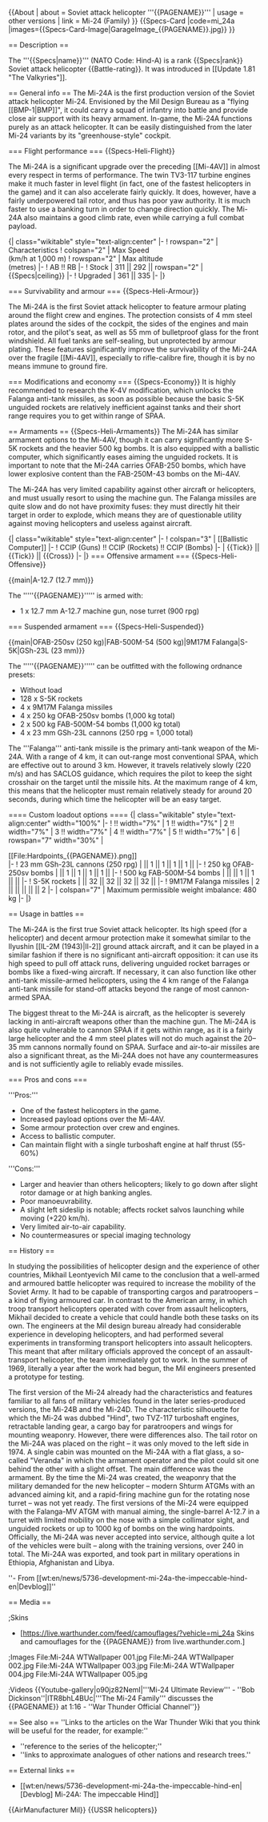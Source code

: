 {{About
| about = Soviet attack helicopter '''{{PAGENAME}}'''
| usage = other versions
| link = Mi-24 (Family)
}}
{{Specs-Card
|code=mi_24a
|images={{Specs-Card-Image|GarageImage_{{PAGENAME}}.jpg}}
}}

== Description ==
<!-- ''In the description, the first part should be about the history of and the creation and combat usage of the helicopter, as well as its key features. In the second part, tell the reader about the helicopter in the game. Insert a screenshot of the vehicle, so that if the novice player does not remember the vehicle by name, he will immediately understand what kind of vehicle the article is talking about.'' -->
The '''{{Specs|name}}''' (NATO Code: Hind-A) is a rank {{Specs|rank}} Soviet attack helicopter {{Battle-rating}}. It was introduced in [[Update 1.81 "The Valkyries"]].

== General info ==
The Mi-24A is the first production version of the Soviet attack helicopter Mi-24. Envisioned by the Mil Design Bureau as a "flying [[BMP-1|BMP]]", it could carry a squad of infantry into battle and provide close air support with its heavy armament. In-game, the Mi-24A functions purely as an attack helicopter. It can be easily distinguished from the later Mi-24 variants by its "greenhouse-style" cockpit.

=== Flight performance ===
{{Specs-Heli-Flight}}
<!-- ''Describe how the helicopter behaves in the air. Speed, manoeuvrability, acceleration and allowable loads - these are the most important characteristics of the vehicle.'' -->
The Mi-24A is a significant upgrade over the preceding [[Mi-4AV]] in almost every respect in terms of performance. The twin TV3-117 turbine engines make it much faster in level flight (in fact, one of the fastest helicopters in the game) and it can also accelerate fairly quickly. It does, however, have a fairly underpowered tail rotor, and thus has poor yaw authority. It is much faster to use a banking turn in order to change direction quickly. The Mi-24A also maintains a good climb rate, even while carrying a full combat payload.

{| class="wikitable" style="text-align:center"
|-
! rowspan="2" | Characteristics
! colspan="2" | Max Speed<br>(km/h at 1,000 m)
! rowspan="2" | Max altitude<br>(metres)
|-
! AB !! RB
|-
! Stock
| 311 || 292 || rowspan="2" | {{Specs|ceiling}}
|-
! Upgraded
| 361 || 335
|-
|}

=== Survivability and armour ===
{{Specs-Heli-Armour}}
<!-- ''Examine the survivability of the helicopter. Note how vulnerable the structure is and how secure the pilot is, whether the fuel tanks are armoured, etc. Describe the armour, if there is any, and also mention the vulnerability of other critical systems.'' -->
The Mi-24A is the first Soviet attack helicopter to feature armour plating around the flight crew and engines. The protection consists of 4 mm steel plates around the sides of the cockpit, the sides of the engines and main rotor, and the pilot's seat, as well as 55 mm of bulletproof glass for the front windshield. All fuel tanks are self-sealing, but unprotected by armour plating. These features significantly improve the survivability of the Mi-24A over the fragile [[Mi-4AV]], especially to rifle-calibre fire, though it is by no means immune to ground fire.

=== Modifications and economy ===
{{Specs-Economy}}
It is highly recommended to research the K-4V modification, which unlocks the Falanga anti-tank missiles, as soon as possible because the basic S-5K unguided rockets are relatively inefficient against tanks and their short range requires you to get within range of SPAA.

== Armaments ==
{{Specs-Heli-Armaments}}
The Mi-24A has similar armament options to the Mi-4AV, though it can carry significantly more S-5K rockets and the heavier 500 kg bombs. It is also equipped with a ballistic computer, which significantly eases aiming the unguided rockets. It is important to note that the Mi-24A carries OFAB-250 bombs, which have lower explosive content than the FAB-250M-43 bombs on the Mi-4AV.

The Mi-24A has very limited capability against other aircraft or helicopters, and must usually resort to using the machine gun. The Falanga missiles are quite slow and do not have proximity fuses: they must directly hit their target in order to explode, which means they are of questionable utility against moving helicopters and useless against aircraft.

{| class="wikitable" style="text-align:center"
|-
! colspan="3" | [[Ballistic Computer]]
|-
! CCIP (Guns) !! CCIP (Rockets) !! CCIP (Bombs)
|-
| {{Tick}} || {{Tick}} || {{Cross}}
|-
|}
=== Offensive armament ===
{{Specs-Heli-Offensive}}
<!-- ''Describe the offensive armament of the helicopter, if any. Describe how effective the cannons and machine guns are in battle, also what ammunition belts or drums are better to use. If there is no offensive weaponry, delete this subsection.'' -->
{{main|A-12.7 (12.7 mm)}}

The '''''{{PAGENAME}}''''' is armed with:

* 1 x 12.7 mm A-12.7 machine gun, nose turret (900 rpg)

=== Suspended armament ===
{{Specs-Heli-Suspended}}
<!-- ''Describe the helicopter's suspended armament: additional cannons under the winglets, any bombs, and rockets. Since any helicopter is essentially only a platform for suspended weaponry, this section is significant and deserves your special attention. If there is no suspended weaponry remove this subsection.'' -->
{{main|OFAB-250sv (250 kg)|FAB-500M-54 (500 kg)|9M17M Falanga|S-5K|GSh-23L (23 mm)}}

The '''''{{PAGENAME}}''''' can be outfitted with the following ordnance presets:

* Without load
* 128 x S-5K rockets
* 4 x 9M17M Falanga missiles
* 4 x 250 kg OFAB-250sv bombs (1,000 kg total)
* 2 x 500 kg FAB-500M-54 bombs (1,000 kg total)
* 4 x 23 mm GSh-23L cannons (250 rpg = 1,000 total)

The '''Falanga''' anti-tank missile is the primary anti-tank weapon of the Mi-24A. With a range of 4 km, it can out-range most conventional SPAA, which are effective out to around 3 km. However, it travels relatively slowly (220 m/s) and has SACLOS guidance, which requires the pilot to keep the sight crosshair on the target until the missile hits. At the maximum range of 4 km, this means that the helicopter must remain relatively steady for around 20 seconds, during which time the helicopter will be an easy target.

==== Custom loadout options ====
{| class="wikitable" style="text-align:center" width="100%"
|-
! !! width="7%" | 1 !! width="7%" | 2 !! width="7%" | 3 !! width="7%" | 4 !! width="7%" | 5 !! width="7%" | 6
| rowspan="7" width="30%" | <div class="ttx-image">[[File:Hardpoints_{{PAGENAME}}.png]]</div>
|-
! 23 mm GSh-23L cannons (250 rpg)
| || 1 || 1 || 1 || 1 ||
|-
! 250 kg OFAB-250sv bombs
| || 1 || 1 || 1 || 1 ||
|-
! 500 kg FAB-500M-54 bombs
| || || 1 || 1 || ||
|-
! S-5K rockets
| || 32 || 32 || 32 || 32 ||
|-
! 9M17M Falanga missiles
| 2 || || || || || 2
|-
| colspan="7" | Maximum permissible weight imbalance: 480 kg
|-
|}

== Usage in battles ==
<!-- ''Describe the tactics of playing in a helicopter, the features of using the helicopter in a team and advice on tactics. Refrain from creating a "guide" - do not impose a single point of view, but instead, give the reader food for thought. Examine the most dangerous enemies and give recommendations on fighting them. If necessary, note the specifics of the game in different modes (AB, RB, SB).'' -->

The Mi-24A is the first true Soviet attack helicopter. Its high speed (for a helicopter) and decent armour protection make it somewhat similar to the Ilyushin [[IL-2M (1943)|Il-2]] ground attack aircraft, and it can be played in a similar fashion if there is no significant anti-aircraft opposition: it can use its high speed to pull off attack runs, delivering unguided rocket barrages or bombs like a fixed-wing aircraft. If necessary, it can also function like other anti-tank missile-armed helicopters, using the 4 km range of the Falanga anti-tank missile for stand-off attacks beyond the range of most cannon-armed SPAA.

The biggest threat to the Mi-24A is aircraft, as the helicopter is severely lacking in anti-aircraft weapons other than the machine gun. The Mi-24A is also quite vulnerable to cannon SPAA if it gets within range, as it is a fairly large helicopter and the 4 mm steel plates will not do much against the 20–35 mm cannons normally found on SPAA. Surface and air-to-air missiles are also a significant threat, as the Mi-24A does not have any countermeasures and is not sufficiently agile to reliably evade missiles.

=== Pros and cons ===
<!-- ''Summarise and briefly evaluate the vehicle in terms of its characteristics and combat effectiveness. Mark its pros and cons in the bulleted list. Try not to use more than 6 points for each of the characteristics. Avoid using categorical definitions such as "bad", "good" and the like - use substitutions with softer forms such as "inadequate" and "effective".'' -->

'''Pros:'''

* One of the fastest helicopters in the game.
* Increased payload options over the Mi-4AV.
* Some armour protection over crew and engines.
* Access to ballistic computer.
* Can maintain flight with a single turboshaft engine at half thrust (55-60%)

'''Cons:'''

* Larger and heavier than others helicopters; likely to go down after slight rotor damage or at high banking angles.
* Poor manoeuvrability.
* A slight left sideslip is notable; affects rocket salvos launching while moving (+220 km/h).
* Very limited air-to-air capability.
* No countermeasures or special imaging technology

== History ==
<!-- ''Describe the history of the creation and combat usage of the helicopter in more detail than in the introduction. If the historical reference turns out to be too long, take it to a separate article, taking a link to the article about the vehicle and adding a block "/History" (example: <nowiki>https://wiki.warthunder.com/(Vehicle-name)/History</nowiki>) and add a link to it here using the <code>main</code> template. Be sure to reference text and sources by using <code><nowiki><ref></ref></nowiki></code>, as well as adding them at the end of the article with <code><nowiki><references /></nowiki></code>. This section may also include the vehicle's dev blog entry (if applicable) and the in-game encyclopedia description (under <code><nowiki>=== In-game description ===</nowiki></code>, also if applicable).'' -->
In studying the possibilities of helicopter design and the experience of other countries, Mikhail Leontyevich Mil came to the conclusion that a well-armed and armoured battle helicopter was required to increase the mobility of the Soviet Army. It had to be capable of transporting cargos and paratroopers – a kind of flying armoured car. In contrast to the American army, in which troop transport helicopters operated with cover from assault helicopters, Mikhail decided to create a vehicle that could handle both these tasks on its own. The engineers at the Mil design bureau already had considerable experience in developing helicopters, and had performed several experiments in transforming transport helicopters into assault helicopters. This meant that after military officials approved the concept of an assault-transport helicopter, the team immediately got to work. In the summer of 1969, literally a year after the work had begun, the Mil engineers presented a prototype for testing.

The first version of the Mi-24 already had the characteristics and features familiar to all fans of military vehicles found in the later series-produced versions, the Mi-24B and the Mi-24D. The characteristic silhouette for which the Mi-24 was dubbed "Hind", two TVZ-117 turboshaft engines, retractable landing gear, a cargo bay for paratroopers and wings for mounting weaponry. However, there were differences also. The tail rotor on the Mi-24A was placed on the right – it was only moved to the left side in 1974. A single cabin was mounted on the Mi-24A with a flat glass, a so-called "Veranda" in which the armament operator and the pilot could sit one behind the other with a slight offset. The main difference was the armament. By the time the Mi-24 was created, the weaponry that the military demanded for the new helicopter – modern Shturm ATGMs with an advanced aiming kit, and a rapid-firing machine gun for the rotating nose turret – was not yet ready. The first versions of the Mi-24 were equipped with the Falanga-MV ATGM with manual aiming, the single-barrel A-12.7 in a turret with limited mobility on the nose with a simple collimator sight, and unguided rockets or up to 1000 kg of bombs on the wing hardpoints. Officially, the Mi-24A  was never accepted into service, although quite a lot of the vehicles were built – along with the training versions, over 240 in total. The Mi-24A was exported, and took part in military operations in Ethiopia, Afghanistan and Libya.

''- From [[wt:en/news/5736-development-mi-24a-the-impeccable-hind-en|Devblog]]''

== Media ==
<!-- ''Excellent additions to the article would be video guides, screenshots from the game, and photos.'' -->

;Skins

* [https://live.warthunder.com/feed/camouflages/?vehicle=mi_24a Skins and camouflages for the {{PAGENAME}} from live.warthunder.com.]

;Images
<gallery mode="packed" heights="200">
File:Mi-24A WTWallpaper 001.jpg
File:Mi-24A WTWallpaper 002.jpg
File:Mi-24A WTWallpaper 003.jpg
File:Mi-24A WTWallpaper 004.jpg
File:Mi-24A WTWallpaper 005.jpg
</gallery>

;Videos
{{Youtube-gallery|o90jz82NemI|'''Mi-24 Ultimate Review''' - ''Bob Dickinson''|lTR8bhL4BUc|'''The Mi-24 Family''' discusses the {{PAGENAME}} at 1:16 - ''War Thunder Official Channel''}}

== See also ==
''Links to the articles on the War Thunder Wiki that you think will be useful for the reader, for example:''

* ''reference to the series of the helicopter;''
* ''links to approximate analogues of other nations and research trees.''

== External links ==
<!-- ''Paste links to sources and external resources, such as:''
* ''topic on the official game forum;''
* ''other literature.'' -->

* [[wt:en/news/5736-development-mi-24a-the-impeccable-hind-en|[Devblog] Mi-24A: The impeccable Hind]]

{{AirManufacturer Mil}}
{{USSR helicopters}}
